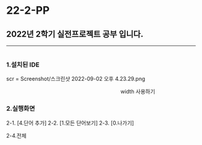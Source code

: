 # 22-2-PP
## 2022년 2학기 실전프로젝트 공부 입니다.
--------
<img scr = '사진파일경로' width = '300'>

### 1.설치된 IDE


scr = Screenshot/스크린샷 2022-09-02 오후 4.23.29.png

<img scr = 'https://github.com/LeeMineo/22-2-PP/blob/master/Screenshot/스크린샷%202022-09-02%20오후%204.23.29.png' width = '300'>
width 사용하기 

### 2.실행화면

2-1. [4.단어 추가] 
2-2. [1.모든 단어보기] 
2-3. [0.나가기] 

2-4.전체
